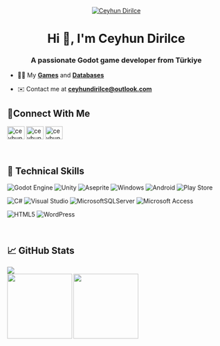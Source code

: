 <p align="center">
  <a href="https://linktr.ee/ceyhundirilce">
    <img src="https://media.licdn.com/dms/image/v2/D4D16AQGZ_7A9mMpDtQ/profile-displaybackgroundimage-shrink_350_1400/profile-displaybackgroundimage-shrink_350_1400/0/1727972408775?e=1733356800&v=beta&t=pbm6oRaTgaD4xS2zUtucmPV2bY4pEmGiese39OdC4vM" alt="Ceyhun Dirilce">
  </a>
</p>

<h1 align="center">Hi 👋, I'm Ceyhun Dirilce</h1>
<h3 align="center">A passionate Godot game developer from Türkiye</h3>

- 👨‍💻 My **[Games](https://drive.google.com/file/d/1HuzptBw-Njv4rHZKqAwOEeUgzOrWkBMp/view?usp=drive_link)** and **[Databases](https://drive.google.com/file/d/1onK26KAq7vGvVf3h8T7zRDiIQdRDfbCV/view)**

- ✉️ Contact me at **ceyhundirilce@outlook.com**

## 🤝Connect With Me

<p>
<a href="https://linkedin.com/in/ceyhundirilce" target="blank"><img align="center" src="https://raw.githubusercontent.com/rahuldkjain/github-profile-readme-generator/master/src/images/icons/Social/linked-in-alt.svg" alt="ceyhundirilce" height="30" width="40" /></a>
<a href="https://instagram.com/ceyhun.dirilce" target="blank"><img align="center" src="https://raw.githubusercontent.com/rahuldkjain/github-profile-readme-generator/master/src/images/icons/Social/instagram.svg" alt="ceyhun.dirilce" height="30" width="40" /></a>
<a href="https://youtube.com/@ceyhundirilce" target="blank"><img align="center" src="https://raw.githubusercontent.com/rahuldkjain/github-profile-readme-generator/master/src/images/icons/Social/youtube.svg" alt="ceyhundirilce" height="30" width="40" /></a>
</p>

</br>

## 💼 Technical Skills

![Godot Engine](https://img.shields.io/badge/Godot_Engine-%23478CBF.svg?style=for-the-badge&logo=godot-engine&logoColor=white)
![Unity](https://img.shields.io/badge/unity-%23000000.svg?style=for-the-badge&logo=unity&logoColor=white)
![Aseprite](https://img.shields.io/badge/Aseprite-FFFFFF?style=for-the-badge&logo=Aseprite&logoColor=#7D929E)
![Windows](https://img.shields.io/badge/Windows-0078D6?style=for-the-badge&logo=windows&logoColor=white)
![Android](https://img.shields.io/badge/Android-3DDC84?style=for-the-badge&logo=android&logoColor=white)
![Play Store](https://img.shields.io/badge/Google_Play-414141?style=for-the-badge&logo=google-play&logoColor=white)
  
![C#](https://img.shields.io/badge/c%23-%23239120.svg?style=for-the-badge&logo=csharp&logoColor=white)
![Visual Studio](https://img.shields.io/badge/Visual%20Studio-5C2D91.svg?style=for-the-badge&logo=visual-studio&logoColor=white)
![MicrosoftSQLServer](https://img.shields.io/badge/Microsoft%20SQL%20Server-CC2927?style=for-the-badge&logo=microsoft%20sql%20server&logoColor=white)
![Microsoft Access](https://img.shields.io/badge/Microsoft_Access-A4373A?style=for-the-badge&logo=microsoft-access&logoColor=white)
  
![HTML5](https://img.shields.io/badge/html5-%23E34F26.svg?style=for-the-badge&logo=html5&logoColor=white)
![WordPress](https://img.shields.io/badge/WordPress-%23117AC9.svg?style=for-the-badge&logo=WordPress&logoColor=white)

</br>

## 📈 GitHub Stats

<a href="https://visitorbadge.io/status?path=https%3A%2F%2Fgithub.com%2Fceyhundirilce">
  <img src="https://api.visitorbadge.io/api/visitors?path=https%3A%2F%2Fgithub.com%2Fceyhundirilce&labelColor=%23697689&countColor=%23263759&style=plastic&labelStyle=upper" />
</a>

</br>

<a href="https://github.com/ceyhundirilce">
  <img height=150 align="left" src="https://github-readme-stats.vercel.app/api/top-langs?username=ceyhundirilce&layout=compact&theme=dark&langs_count=8&card_width=150" />
</a>

<a href="https://github.com/ceyhundirilce">
  <img height=150 align="left" src="https://github-readme-stats.vercel.app/api?username=ceyhundirilce&theme=dark&show_icons=true&hide=contribs&card_width=250" />
</a>
